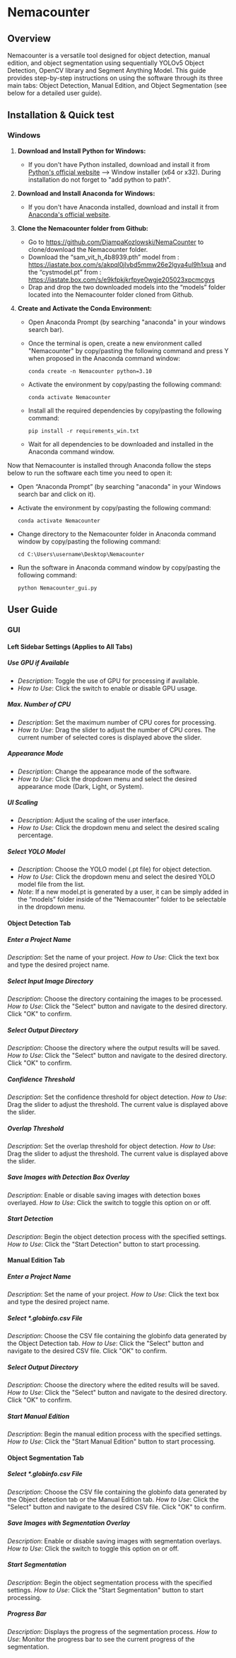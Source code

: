 # Nemacounter

## Overview
Nemacounter is a versatile tool designed for object detection, manual edition, and object segmentation using sequentially YOLOv5 Object Detection, OpenCV library and Segment Anything Model. This guide provides step-by-step instructions on using the software through its three main tabs: Object Detection, Manual Edition, and Object Segmentation (see below for a detailed user guide).


## Installation & Quick test

### Windows

1. **Download and Install Python for Windows:**
   - If you don't have Python installed, download and install it from [Python's official website](https://www.python.org/downloads/windows/) --> Window installer (x64 or x32).
	During installation do not forget to "add python to path".

2. **Download and Install Anaconda for Windows:**
   - If you don't have Anaconda installed, download and install it from [Anaconda's official website](https://www.anaconda.com/products/individual).

3. **Clone the Nemacounter folder from Github:**
   - Go to https://github.com/DjampaKozlowski/NemaCounter to clone/download the Nemacounter folder.
   - Download the “sam_vit_h_4b8939.pth” model from : https://iastate.box.com/s/akpql0jlvbd5mmw26e2lgya4ul9h1xua 
     and the   “cystmodel.pt” from : https://iastate.box.com/s/e9kfpkjkrfpye0wgje205023xpcmcgvs
   - Drap and drop the two downloaded models into the “models” folder located into the Nemacounter folder cloned from Github.


4. **Create and Activate the Conda Environment:**
   - Open Anaconda Prompt (by searching "anaconda" in your windows search bar).
   - Once the terminal is open, create a new environment called "Nemacounter" by copy/pasting the following command and press Y when   proposed in the Anaconda command window:

         conda create -n Nemacounter python=3.10

   - Activate the environment by copy/pasting the following command:
   
         conda activate Nemacounter

   - Install all the required dependencies by copy/pasting the following command:
 
         pip install -r requirements_win.txt
 
   - Wait for all dependencies to be downloaded and installed in the Anaconda command window.

Now that Nemacounter is installed through Anaconda follow the steps below to run the software each time you need to open it:
   - Open “Anaconda Prompt” (by searching "anaconda" in your Windows search bar and click on it).
   - Activate the environment by copy/pasting the following command:

         conda activate Nemacounter
 
   - Change directory to the Nemacounter folder in Anaconda command window by copy/pasting the following command:

         cd C:\Users\username\Desktop\Nemacounter

   - Run the software in Anaconda command window by copy/pasting the following command:

         python Nemacounter_gui.py 


## User Guide 

### GUI

#### Left Sidebar Settings (Applies to All Tabs)
##### Use GPU if Available
- *Description*: Toggle the use of GPU for processing if available.
- *How to Use*: Click the switch to enable or disable GPU usage.
##### Max. Number of CPU
- *Description*: Set the maximum number of CPU cores for processing.
- *How to Use*: Drag the slider to adjust the number of CPU cores. The current number of selected cores is displayed above the slider.
##### Appearance Mode
- *Description*: Change the appearance mode of the software.
- *How to Use*: Click the dropdown menu and select the desired appearance mode (Dark, Light, or System).
##### UI Scaling
- *Description*: Adjust the scaling of the user interface.
- *How to Use*: Click the dropdown menu and select the desired scaling percentage.
##### Select YOLO Model
- *Description*: Choose the YOLO model (.pt file) for object detection.
- *How to Use*: Click the dropdown menu and select the desired YOLO model file from the list.
- *Note*: If a new model.pt is generated by a user, it can be simply added in the “models” folder inside of the “Nemacounter” folder to be selectable in the dropdown menu.

#### Object Detection Tab

##### Enter a Project Name
*Description*: Set the name of your project.
*How to Use*: Click the text box and type the desired project name.
##### Select Input Image Directory
*Description*: Choose the directory containing the images to be processed.
*How to Use*: Click the "Select" button and navigate to the desired directory. Click "OK" to confirm.
##### Select Output Directory
*Description*: Choose the directory where the output results will be saved.
*How to Use*: Click the "Select" button and navigate to the desired directory. Click "OK" to confirm.
##### Confidence Threshold
*Description*: Set the confidence threshold for object detection.
*How to Use*: Drag the slider to adjust the threshold. The current value is displayed above the slider.

##### Overlap Threshold
*Description*: Set the overlap threshold for object detection.
*How to Use*: Drag the slider to adjust the threshold. The current value is displayed above the slider.
##### Save Images with Detection Box Overlay
*Description*: Enable or disable saving images with detection boxes overlayed.
*How to Use*: Click the switch to toggle this option on or off.
##### Start Detection
*Description*: Begin the object detection process with the specified settings.
*How to Use*: Click the "Start Detection" button to start processing.


#### Manual Edition Tab
##### Enter a Project Name
*Description*: Set the name of your project.
*How to Use*: Click the text box and type the desired project name.


##### Select *.globinfo.csv File
*Description*: Choose the CSV file containing the globinfo data generated by the Object Detection tab.
*How to Use*: Click the "Select" button and navigate to the desired CSV file. Click "OK" to confirm.
##### Select Output Directory
*Description*: Choose the directory where the edited results will be saved.
*How to Use*: Click the "Select" button and navigate to the desired directory. Click "OK" to confirm.
##### Start Manual Edition
*Description*: Begin the manual edition process with the specified settings.
*How to Use*: Click the "Start Manual Edition" button to start processing.



#### Object Segmentation Tab
##### Select *.globinfo.csv File
*Description*: Choose the CSV file containing the globinfo data generated by the Object detection tab or the Manual Edition tab.
*How to Use*: Click the "Select" button and navigate to the desired CSV file. Click "OK" to confirm.
##### Save Images with Segmentation Overlay
*Description*: Enable or disable saving images with segmentation overlays.
*How to Use*: Click the switch to toggle this option on or off.
##### Start Segmentation
*Description*: Begin the object segmentation process with the specified settings.
*How to Use*: Click the "Start Segmentation" button to start processing.
##### Progress Bar
*Description*: Displays the progress of the segmentation process.
*How to Use*: Monitor the progress bar to see the current progress of the segmentation.